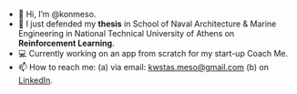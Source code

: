 - 👋 Hi, I’m @konmeso.
- 👀 I just defended my **thesis** in School of Naval Architecture & Marine Engineering in National Technical University of Athens on **Reinforcement Learning**.
- 💻 Currently working on an app from scratch for my start-up Coach Me.
- 📫 How to reach me: (a) via email: kwstas.meso@gmail.com (b) on [LinkedIn](https://www.linkedin.com/in/konstantinos-mesolongitis/).

<!---
konmeso/konmeso is a ✨ special ✨ repository because its `README.md` (this file) appears on your GitHub profile.
You can click the Preview link to take a look at your changes.
--->
